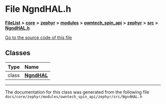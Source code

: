 

# File NgndHAL.h



[**FileList**](files.md) **>** [**core**](dir_771164b9325b04f1442f7a3ffa8ecb89.md) **>** [**zephyr**](dir_09002e7ce91f09aeb040dfd1861a47f4.md) **>** [**modules**](dir_6d0fb8ab814c517e7f155fb837e32f72.md) **>** [**owntech\_spin\_api**](dir_87330bcbf7fe698536ea5946c1b90585.md) **>** [**zephyr**](dir_83abe2f3de580445b50d57f614c989e1.md) **>** [**src**](dir_b0a9bfd1c37d418dc07d30cb79a776da.md) **>** [**NgndHAL.h**](NgndHAL_8h.md)

[Go to the source code of this file](NgndHAL_8h_source.md)


















## Classes

| Type | Name |
| ---: | :--- |
| class | [**NgndHAL**](classNgndHAL.md) <br> |



















































------------------------------
The documentation for this class was generated from the following file `docs/core/zephyr/modules/owntech_spin_api/zephyr/src/NgndHAL.h`

